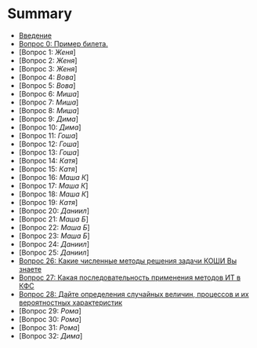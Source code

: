 # Summary

- [Введение](INTRODUCTION.md)
- [Вопрос 0: Пример билета.](tickets/0.md)
- [Вопрос 1: *Женя*]
- [Вопрос 2: *Женя*]
- [Вопрос 3: *Женя*]
- [Вопрос 4: *Вова*]
- [Вопрос 5: *Вова*]
- [Вопрос 6: *Миша*]
- [Вопрос 7: *Миша*]
- [Вопрос 8: *Миша*]
- [Вопрос 9: *Дима*]
- [Вопрос 10: *Дима*]
- [Вопрос 11: *Гоша*]
- [Вопрос 12: *Гоша*]
- [Вопрос 13: *Гоша*]
- [Вопрос 14: *Катя*]
- [Вопрос 15: *Катя*]
- [Вопрос 16: *Маша К*]
- [Вопрос 17: *Маша К*]
- [Вопрос 18: *Маша К*]
- [Вопрос 19: *Катя*]
- [Вопрос 20: *Даниил*]
- [Вопрос 21: *Маша Б*]
- [Вопрос 22: *Маша Б*]
- [Вопрос 23: *Маша Б*]
- [Вопрос 24: *Даниил*]
- [Вопрос 25: *Даниил*]
- [Вопрос 26: Какие численные методы решения задачи КОШИ Вы знаете](tickets/26.md)
- [Вопрос 27: Какая последовательность применения методов ИТ в КФС](tickets/27.md)
- [Вопрос 28: Дайте определения случайных величин, процессов и их вероятностных характеристик](tickets/28.md)
- [Вопрос 29: *Рома*]
- [Вопрос 30: *Рома*]
- [Вопрос 31: *Рома*]
- [Вопрос 32: *Дима*]
